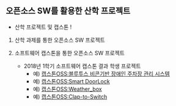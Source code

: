 ## 오픈소스 SW를 활용한 산학 프로젝트

 * 산학 프로젝트 및 캡스톤 !
 
 1. 산학 과제를 통한 오픈소스 SW 프로젝트
 
 2. 소프트웨어 캡스톤을 통한 오픈소스 SW 프로젝트
       * 2018년 1학기 소프트웨어 캡스톤 결과 학생 프로젝트   
         * 예) [캡스톤OSS:블루투스 비콘기반 장애인 주차장 관리 시스템](https://github.com/YONGEEEE/Bluetooth-based-handicapped-parking-area-system)
         * 예) [캡스톤OSS:Smart DoorLock](https://github.com/jeonggunlee/Capstone-Design/blob/master/DitialDoorLock/README.md)
         * 예) [캡스톤OSS:Weather_box](https://github.com/jeonggunlee/Capstone-Design/blob/master/WeatherBox/README.md)
         * 예) [캡스톤OSS:Clap-to-Switch](https://github.com/cobaltp/clap-to-switch)
